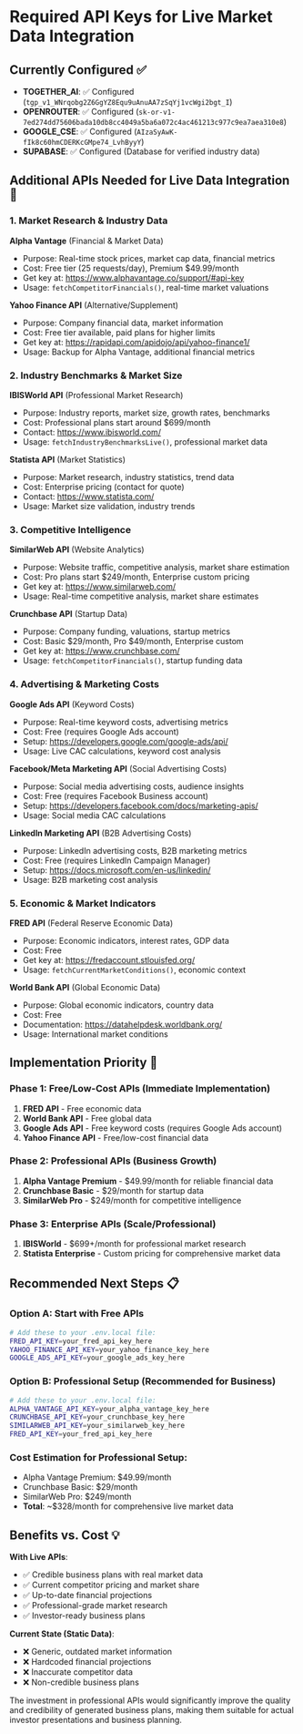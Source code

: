 # Required API Keys for Live Market Data Integration

## Currently Configured ✅
- **TOGETHER_AI**: ✅ Configured (`tgp_v1_WNrqobg2Z6GgYZ8Equ9uAnuAA7zSqYj1vcWgi2bgt_I`)
- **OPENROUTER**: ✅ Configured (`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`)
- **GOOGLE_CSE**: ✅ Configured (`AIzaSyAwK-fIk8c60hmCDERKcGMpe74_LvhByyY`)
- **SUPABASE**: ✅ Configured (Database for verified industry data)

## Additional APIs Needed for Live Data Integration 🔑

### 1. Market Research & Industry Data
**Alpha Vantage** (Financial & Market Data)
- Purpose: Real-time stock prices, market cap data, financial metrics
- Cost: Free tier (25 requests/day), Premium $49.99/month
- Get key at: https://www.alphavantage.co/support/#api-key
- Usage: `fetchCompetitorFinancials()`, real-time market valuations

**Yahoo Finance API** (Alternative/Supplement)
- Purpose: Company financial data, market information
- Cost: Free tier available, paid plans for higher limits
- Get key at: https://rapidapi.com/apidojo/api/yahoo-finance1/
- Usage: Backup for Alpha Vantage, additional financial metrics

### 2. Industry Benchmarks & Market Size
**IBISWorld API** (Professional Market Research)
- Purpose: Industry reports, market size, growth rates, benchmarks
- Cost: Professional plans start around $699/month
- Contact: https://www.ibisworld.com/
- Usage: `fetchIndustryBenchmarksLive()`, professional market data

**Statista API** (Market Statistics)
- Purpose: Market research, industry statistics, trend data
- Cost: Enterprise pricing (contact for quote)
- Contact: https://www.statista.com/
- Usage: Market size validation, industry trends

### 3. Competitive Intelligence
**SimilarWeb API** (Website Analytics)
- Purpose: Website traffic, competitive analysis, market share estimation
- Cost: Pro plans start $249/month, Enterprise custom pricing
- Get key at: https://www.similarweb.com/
- Usage: Real-time competitive analysis, market share estimates

**Crunchbase API** (Startup Data)
- Purpose: Company funding, valuations, startup metrics
- Cost: Basic $29/month, Pro $49/month, Enterprise custom
- Get key at: https://www.crunchbase.com/
- Usage: `fetchCompetitorFinancials()`, startup funding data

### 4. Advertising & Marketing Costs
**Google Ads API** (Keyword Costs)
- Purpose: Real-time keyword costs, advertising metrics
- Cost: Free (requires Google Ads account)
- Setup: https://developers.google.com/google-ads/api/
- Usage: Live CAC calculations, keyword cost analysis

**Facebook/Meta Marketing API** (Social Advertising Costs)
- Purpose: Social media advertising costs, audience insights
- Cost: Free (requires Facebook Business account)
- Setup: https://developers.facebook.com/docs/marketing-apis/
- Usage: Social media CAC calculations

**LinkedIn Marketing API** (B2B Advertising Costs)
- Purpose: LinkedIn advertising costs, B2B marketing metrics
- Cost: Free (requires LinkedIn Campaign Manager)
- Setup: https://docs.microsoft.com/en-us/linkedin/
- Usage: B2B marketing cost analysis

### 5. Economic & Market Indicators
**FRED API** (Federal Reserve Economic Data)
- Purpose: Economic indicators, interest rates, GDP data
- Cost: Free
- Get key at: https://fredaccount.stlouisfed.org/
- Usage: `fetchCurrentMarketConditions()`, economic context

**World Bank API** (Global Economic Data)
- Purpose: Global economic indicators, country data
- Cost: Free
- Documentation: https://datahelpdesk.worldbank.org/
- Usage: International market conditions

## Implementation Priority 🚀

### Phase 1: Free/Low-Cost APIs (Immediate Implementation)
1. **FRED API** - Free economic data
2. **World Bank API** - Free global data  
3. **Google Ads API** - Free keyword costs (requires Google Ads account)
4. **Yahoo Finance API** - Free/low-cost financial data

### Phase 2: Professional APIs (Business Growth)
1. **Alpha Vantage Premium** - $49.99/month for reliable financial data
2. **Crunchbase Basic** - $29/month for startup data
3. **SimilarWeb Pro** - $249/month for competitive intelligence

### Phase 3: Enterprise APIs (Scale/Professional)
1. **IBISWorld** - $699+/month for professional market research
2. **Statista Enterprise** - Custom pricing for comprehensive market data

## Recommended Next Steps 📋

### Option A: Start with Free APIs
```bash
# Add these to your .env.local file:
FRED_API_KEY=your_fred_api_key_here
YAHOO_FINANCE_API_KEY=your_yahoo_finance_key_here
GOOGLE_ADS_API_KEY=your_google_ads_key_here
```

### Option B: Professional Setup (Recommended for Business)
```bash
# Add these to your .env.local file:
ALPHA_VANTAGE_API_KEY=your_alpha_vantage_key_here
CRUNCHBASE_API_KEY=your_crunchbase_key_here
SIMILARWEB_API_KEY=your_similarweb_key_here
FRED_API_KEY=your_fred_api_key_here
```

### Cost Estimation for Professional Setup:
- Alpha Vantage Premium: $49.99/month
- Crunchbase Basic: $29/month  
- SimilarWeb Pro: $249/month
- **Total**: ~$328/month for comprehensive live market data

## Benefits vs. Cost 💡

**With Live APIs**: 
- ✅ Credible business plans with real market data
- ✅ Current competitor pricing and market share
- ✅ Up-to-date financial projections
- ✅ Professional-grade market research
- ✅ Investor-ready business plans

**Current State (Static Data)**:
- ❌ Generic, outdated market information
- ❌ Hardcoded financial projections
- ❌ Inaccurate competitor data
- ❌ Non-credible business plans

The investment in professional APIs would significantly improve the quality and credibility of generated business plans, making them suitable for actual investor presentations and business planning.
